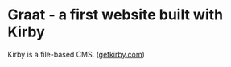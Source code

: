 # Graat - a first website built with Kirby

Kirby is a file-based CMS. ([getkirby.com](http://getkirby.com/))

